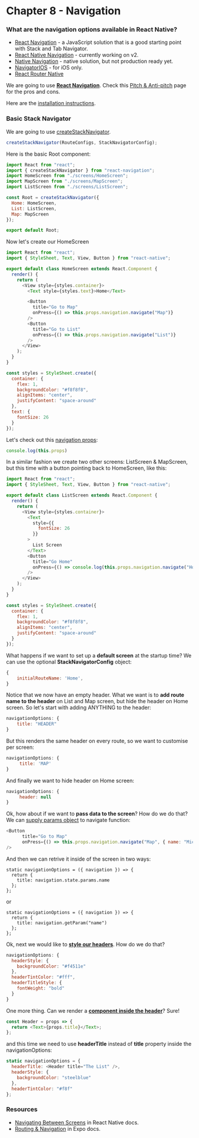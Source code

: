 # Chapter 8 - Navigation

### What are the navigation options available in React Native?

- [React Navigation](https://reactnavigation.org/) - a JavaScript solution that is a good starting point with Stack and Tab Navigator.
- [React Native Navigation](https://github.com/wix/react-native-navigation) - currently working on v2.
- [Native Navigation](http://airbnb.io/native-navigation/) - native solution, but not production ready yet.
- [NavigatorIOS](https://facebook.github.io/react-native/docs/navigation#navigatorios) - for iOS only.
- [React Router Native](https://github.com/ReactTraining/react-router/tree/master/packages/react-router-native)

We are going to use **[React Navigation](https://reactnavigation.org/)**. Check this [Pitch & Anti-pitch](https://reactnavigation.org/docs/en/pitch.html) page for the pros and cons.  

Here are the [installation instructions](https://reactnavigation.org/docs/en/getting-started.html#installation).

### Basic Stack Navigator

We are going to use [createStackNavigator](https://reactnavigation.org/docs/en/stack-navigator.html).

```js
createStackNavigator(RouteConfigs, StackNavigatorConfig);
```

Here is the basic Root component:
```js
import React from "react";
import { createStackNavigator } from "react-navigation";
import HomeScreen from "./screens/HomeScreen";
import MapScreen from "./screens/MapScreen";
import ListScreen from "./screens/ListScreen";

const Root = createStackNavigator({
  Home: HomeScreen,
  List: ListScreen,
  Map: MapScreen
});

export default Root;
```
Now let's create our HomeScreen
```js
import React from "react";
import { StyleSheet, Text, View, Button } from "react-native";

export default class HomeScreen extends React.Component {
  render() {
    return (
      <View style={styles.container}>
        <Text style={styles.text}>Home</Text>

        <Button
          title="Go to Map"
          onPress={() => this.props.navigation.navigate("Map")}
        />
        <Button
          title="Go to List"
          onPress={() => this.props.navigation.navigate("List")}
        />
      </View>
    );
  }
}

const styles = StyleSheet.create({
  container: {
    flex: 1,
    backgroundColor: "#f8f8f8",
    alignItems: "center",
    justifyContent: "space-around"
  },
  text: {
    fontSize: 26
  }
});

```
Let's check out this [navigation props](https://reactnavigation.org/docs/en/navigation-prop.html):

```js
console.log(this.props)
```

In a similar fashion we create two other screens: ListScreen & MapScreen, but this time with a button pointing back to HomeScreen, like this: 

```js
import React from "react";
import { StyleSheet, Text, View, Button } from "react-native";

export default class ListScreen extends React.Component {
  render() {
    return (
      <View style={styles.container}>
        <Text
          style={{
            fontSize: 26
          }}
        >
          List Screen
        </Text>
        <Button
          title="Go Home"
          onPress={() => console.log(this.props.navigation.navigate("Home"))}
        />
      </View>
    );
  }
}

const styles = StyleSheet.create({
  container: {
    flex: 1,
    backgroundColor: "#f8f8f8",
    alignItems: "center",
    justifyContent: "space-around"
  }
});
```
What happens if we want to set up a **default screen** at the startup time? We can use the optional **StackNavigatorConfig** object:
```js
{
    initialRouteName: 'Home',
}
``` 
  
Notice that we now have an empty header. What we want is to **add route name to the header** on List and Map screen, but hide the header on Home screen. So let's start with adding ANYTHING to the header:
```js
navigationOptions: {
    title: "HEADER"
}
```
But this renders the same header on every route, so we want to customise per screen:
```js
navigationOptions: {
     title: 'MAP'
}
```
And finally we want to hide header on Home screen:
```js
navigationOptions: {
     header: null
}
```

Ok, how about if we want to **pass data to the screen**? How do we do that? We can [supply params object](https://reactnavigation.org/docs/en/navigation-prop.html#navigate-link-to-other-screens) to navigate function:
```js
<Button
      title="Go to Map"
      onPress={() => this.props.navigation.navigate("Map", { name: "Michael" })}
/>
```
And then we can retrive it inside of the screen in two ways: 
```
static navigationOptions = ({ navigation }) => {
  return {
    title: navigation.state.params.name
  };
};
```
or
```
static navigationOptions = ({ navigation }) => {
  return {
    title: navigation.getParam("name")
  };
};
```
Ok, next we would like to [**style our headers**](https://reactnavigation.org/docs/en/headers.html#adjusting-header-styles). How do we do that? 

```js
navigationOptions: {
  headerStyle: {
    backgroundColor: "#f4511e"
  },
  headerTintColor: "#fff",
  headerTitleStyle: {
    fontWeight: "bold"
  }
}
```
One more thing. Can we render a [**component inside the header**](https://reactnavigation.org/docs/en/headers.html#replacing-the-title-with-a-custom-component)? Sure!

```js
const Header = props => {
  return <Text>{props.title}</Text>;
};
```
and this time we need to use **headerTitle** instead of **title** property inside the navigationOptions:
```js
static navigationOptions = {
  headerTitle: <Header title="The List" />,
  headerStyle: {
    backgroundColor: "steelblue"
  },
  headerTintColor: "#f8f"
};
```


### Resources

- [Navigating Between Screens](https://facebook.github.io/react-native/docs/navigation) in React Native docs.
- [Routing & Navigation](https://docs.expo.io/versions/v28.0.0/guides/routing-and-navigation) in Expo docs.
